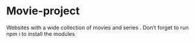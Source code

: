 # Movie-project
Websites with a wide collection of movies and series .
Don’t forget to run npm i to install the modules
